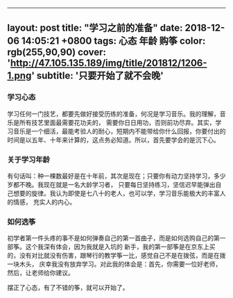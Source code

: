 
---
layout: post
title:  "学习之前的准备"
date:   2018-12-06 14:05:21 +0800
tags: 心态 年龄 购筝
color: rgb(255,90,90)
cover: 'http://47.105.135.189/img/title/201812/1206-1.png'
subtitle: '只要开始了就不会晚'
---
### 学习心态  
学习任何一门技艺，都要先做好接受历练的准备，何况是学习音乐。我的理解，音乐是所有技艺里面最需要花功夫的，
需要你日日用功，否则前功尽弃。其实，学习音乐是一个细活，最能考验人的耐心，短期内不能带给你什么回报，你要付出的
时间是以五年、十年来计算的，这点务必知道。所以，首先要学会的是沉下心。  
### 关于学习年龄  
有句话叫：种一棵数最好是在十年前，其次是现在；只要你有动力坚持学习，多少岁都不晚。我现在就是一名大龄学习者，
只要每日坚持练习，坚信迟早能弹出自己想要的旋律。我认为即使是七八十的老人，也可以学，学习音乐能极大的丰富人的情感，
充实人的内心。  
### 如何选筝  
初学者第一件头疼的事不是如何弹奏自己的第一首曲子，而是如何选购自己的第一部筝。这个我深有体会，因为我就是入坑的
新手，我的第一部筝是在京东上买的，没有对比就没有伤害，跟琴行的教学筝一比，感觉自己不是在拨弦，而是在拨一块木头，
庆幸我没有放弃学习。对此我的体会是：首先，你需要一位好老师，然后，让老师给你建议。  

摆正了心态，有了不错的筝，就可以开始了。
